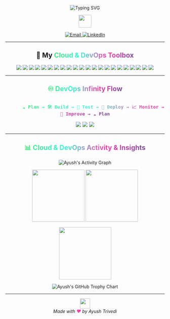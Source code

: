 <!-- Animated Typing Header (Cloud & DevOps Themed, One By One) -->
<p align="center">
  <img src="https://readme-typing-svg.demolab.com?font=Orbitron&weight=900&size=28&duration=2500&pause=700&color=FFFF00&center=true&vCenter=true&width=900&height=60&lines=Hi+there!+I'm+Ayush+Trivedi+%F0%9F%91%8B;DevOps+Engineer+|+Cloud+Engineer;Automation+Enthusiast;Welcome+to+My+GitHub+Profile!" alt="Typing SVG" />
</p>

<!--  Banner Divider -->
<p align="center">
  <img src="https://img.shields.io/badge/Cloud%20%26%20DevOps-43e97b?style=for-the-badge&labelColor=141e30&color=43e97b&logo=cloudflare&logoColor=ff3cac" height="40"/>
</p>

<!-- Social Networking-->
<div align="center">
  <a href="mailto:ayushtrivedi415@gmail.com" target="_blank">
    <img src="https://img.shields.io/badge/Email-EA4335?style=for-the-badge&logo=gmail&logoColor=white" alt="Email">
  </a>
  <a href="https://www.linkedin.com/in/ayushtrivedi-india/" target="_blank">
    <img src="https://img.shields.io/badge/LinkedIn-0077B5?style=for-the-badge&logo=linkedin&logoColor=white" alt="LinkedIn">
  </a>
</div>

---

<h2 align="center">🚀 My <span align="center" style="background:linear-gradient(90deg,#43e97b,#38f9d7,#ff3cac,#784ba0);-webkit-background-clip:text;-webkit-text-fill-color:transparent;">Cloud & DevOps Toolbox</span></h2>

<p align="center">
  <!-- Cloud -->
  <img src="https://img.shields.io/badge/AWS-%23FF9900?style=for-the-badge&logo=amazon-aws&logoColor=white" />
  <img src="https://img.shields.io/badge/GCP-%234285F4?style=for-the-badge&logo=google-cloud&logoColor=white" />
  <!-- IaC & Automation -->
  <img src="https://img.shields.io/badge/Terraform-%235835CC?style=for-the-badge&logo=terraform&logoColor=white" />
  <img src="https://img.shields.io/badge/Ansible-%231A1918?style=for-the-badge&logo=ansible&logoColor=white" />
  <!-- Scripting -->
  <img src="https://img.shields.io/badge/Python-%233776AB?style=for-the-badge&logo=python&logoColor=white" />
  <img src="https://img.shields.io/badge/Bash-%234EAA25?style=for-the-badge&logo=gnu-bash&logoColor=white" />
  <img src="https://img.shields.io/badge/Shell%20Scripting-FFD500?style=for-the-badge&logo=gnu-bash&logoColor=black" />
  <!-- Containers & Orchestration -->
  <img src="https://img.shields.io/badge/Docker-%232496ED?style=for-the-badge&logo=docker&logoColor=white" />
  <img src="https://img.shields.io/badge/Kubernetes-%23326CE5?style=for-the-badge&logo=kubernetes&logoColor=white" />
  <img src="https://img.shields.io/badge/Helm-%230F1689?style=for-the-badge&logo=helm&logoColor=white" />
  <!-- Monitoring & BI -->
  <img src="https://img.shields.io/badge/Grafana-%23F46800?style=for-the-badge&logo=grafana&logoColor=white" />
  <img src="https://img.shields.io/badge/PowerBI-F2C811?style=for-the-badge&logo=powerbi&logoColor=black" />
  <!-- SCM & CI/CD -->
  <img src="https://img.shields.io/badge/Git-%23F05032?style=for-the-badge&logo=git&logoColor=white" />
  <img src="https://img.shields.io/badge/GitHub-%23181717?style=for-the-badge&logo=github&logoColor=white" />
  <img src="https://img.shields.io/badge/GitHub%20Actions-2088FF?style=for-the-badge&logo=github-actions&logoColor=white" />
  <img src="https://img.shields.io/badge/GitLab-%23FC6D26?style=for-the-badge&logo=gitlab&logoColor=white" />
  <img src="https://img.shields.io/badge/Jenkins-%23D24939?style=for-the-badge&logo=jenkins&logoColor=white" />
  <img src="https://img.shields.io/badge/CI%2FCD-%2300C7B7?style=for-the-badge&logo=gitlab&logoColor=white" />
  <!-- Project Management & OS -->
  <img src="https://img.shields.io/badge/Jira-%230052CC?style=for-the-badge&logo=jira&logoColor=white" />
  <img src="https://img.shields.io/badge/Linux-%23FCC624?style=for-the-badge&logo=linux&logoColor=black" />
  <!-- Editors -->
  <img src="https://img.shields.io/badge/VS%20Code-%23007ACC?style=for-the-badge&logo=visual-studio-code&logoColor=white" />
  <img src="https://img.shields.io/badge/Vim-019733?style=for-the-badge&logo=vim&logoColor=white" />
</p>



---

<h2 align="center">
  <span style="background:linear-gradient(90deg,#43e97b,#38f9d7,#ff3cac,#784ba0);-webkit-background-clip:text;-webkit-text-fill-color:transparent;">♾️ DevOps Infinity Flow</span>
</h2>

<p align="center" style="font-size:1.22em;">
  <b>
    <code>
      <span style="background:linear-gradient(90deg,#43e97b,#38f9d7,#ff3cac,#784ba0);-webkit-background-clip:text;-webkit-text-fill-color:transparent;">☁️ Plan &rarr; 🛠️ Build &rarr; 🧪 Test &rarr; 🚀 Deploy &rarr; 📈 Monitor &rarr; 🔄 Improve &rarr; ☁️ Plan</span>
    </code>
  </b>
  <br>
  <span align="center">
    <img src="https://img.shields.io/static/v1?label=CI&message=Continuous%20Integration&color=43e97b&labelColor=23272e&style=for-the-badge" />
    <img src="https://img.shields.io/static/v1?label=CD&message=Continuous%20Delivery&color=38f9d7&labelColor=23272e&style=for-the-badge" />
    <img src="https://img.shields.io/static/v1?label=CM&message=Continuous%20Monitoring&color=ff3cac&labelColor=23272e&style=for-the-badge" />
  </span>
</p>

---

<h2 align="center">
  <span style="background:linear-gradient(90deg,#43e97b,#38f9d7,#ff3cac,#784ba0);-webkit-background-clip:text;-webkit-text-fill-color:transparent;">📊 Cloud & DevOps Activity & Insights</span>
</h2>

<p align="center">
  <!-- Activity Graph: Neon Gradient on Dark -->
  <img src="https://github-readme-activity-graph.vercel.app/graph?username=trivediayush&theme=react-dark&bg_color=141e30,23272e,141e30&color=43e97b&line=ff3cac&point=38f9d7&area=true&hide_border=true&custom_title=Activity%20Graph" alt="Ayush's Activity Graph" />
</p>

<p align="center">
  <!-- Stats Card: Neon/Gradient Dark -->
  <img src="https://github-readme-stats.vercel.app/api?username=trivediayush&show_icons=true&theme=radical&hide_border=true&count_private=true&include_all_commits=true" height="165" />
  <!-- Streak Card: Neon/Gradient Dark -->
  <img src="https://github-readme-streak-stats.herokuapp.com?user=trivediayush&theme=neon-dark&hide_border=true" height="165"/>
</p>

<p align="center">
  <!-- Profile Details Card: Synthwave/Neon -->
  <img src="https://github-profile-summary-cards.vercel.app/api/cards/profile-details?username=trivediayush&theme=synthwave" height="165"/>
</p>

<p align="center">
  <!-- Trophy Chart: Onestar (dark, neon accents) -->
  <img src="https://github-profile-trophy.vercel.app/?username=trivediayush&row=1&column=6&theme=onestar&margin-w=7&margin-h=7" alt="Ayush's GitHub Trophy Chart" />
</p>

---

<p align="center">
  <img src="https://img.shields.io/static/v1?label=Cloud%20%7C%20DevOps%20%7C%20Automation%20%7C%20Observability%20%7C%20Infinite%20Innovation&message=&color=43e97b&labelColor=23272e&style=for-the-badge" height="32"/>
  <br>
  <i>Made with <span style="color:#ff3cac;font-weight:bold;">&#10084;&#65039;</span> by Ayush Trivedi</i>
</p>
